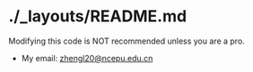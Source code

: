 # ./_layouts/README.md

Modifying this code is NOT recommended unless you are a pro.


- My email: zhengl20@ncepu.edu.cn
